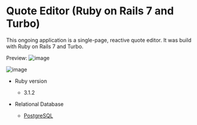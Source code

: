 # Quote Editor (Ruby on Rails 7 and Turbo)

This ongoing application is a single-page, reactive quote editor. It was build with Ruby on Rails 7 and Turbo.

Preview:
![image](https://github.com/user-attachments/assets/631dcf64-eff2-4803-bef3-3e27b38c79ad)

![image](https://github.com/user-attachments/assets/e1dbee96-9892-4c21-a920-076efd530ae6)


* Ruby version
  - 3.1.2

* Relational Database
  - [PostgreSQL](https://www.postgresql.org/)
